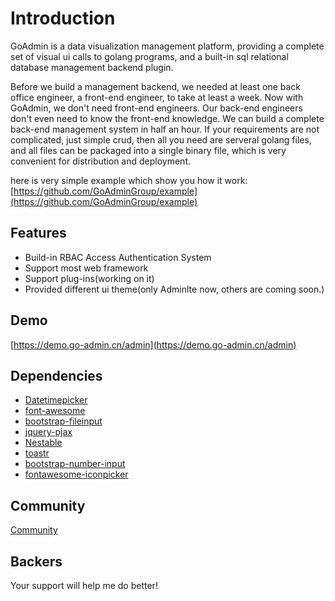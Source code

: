 # Introduction

GoAdmin is a data visualization management platform, providing a complete set of visual ui calls to golang programs, and a built-in sql relational database management backend plugin.   
   
 Before we build a management backend, we needed at least one back office engineer, a front-end engineer, to take at least a week. Now with GoAdmin, we don't need front-end engineers. Our back-end engineers don't even need to know the front-end knowledge. We can build a complete back-end management system in half an hour. If your requirements are not complicated, just simple crud, then all you need are serveral golang files, and all files can be packaged into a single binary file, which is very convenient for distribution and deployment.

here is very simple example which show you how it work: [https://github.com/GoAdminGroup/example](https://github.com/GoAdminGroup/example)

## Features

* Build-in RBAC Access Authentication System
* Support most web framework
* Support plug-ins\(working on it\)
* Provided different ui theme\(only Adminlte now, others are coming soon.\)

## Demo

[https://demo.go-admin.cn/admin](https://demo.go-admin.cn/admin)

## Dependencies

* [Datetimepicker](http://eonasdan.github.io/bootstrap-datetimepicker/)
* [font-awesome](http://fontawesome.io/)
* [bootstrap-fileinput](https://github.com/kartik-v/bootstrap-fileinput)
* [jquery-pjax](https://github.com/defunkt/jquery-pjax)
* [Nestable](http://dbushell.github.io/Nestable/)
* [toastr](http://codeseven.github.io/toastr/)
* [bootstrap-number-input](https://github.com/wpic/bootstrap-number-input)
* [fontawesome-iconpicker](https://github.com/itsjavi/fontawesome-iconpicker)

## Community

[Community](http://forum.go-admin.cn)

## Backers

Your support will help me do better!

